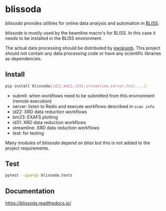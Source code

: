 # blissoda

*blissoda* provides utilities for online data analysis and automation in [BLISS](https://gitlab.esrf.fr/bliss/bliss/).

*blissoda* is mostly used by the beamline macro's for BLISS. In this case it needs to be installed in the BLISS environment.

The actual data processing should be distributed by [ewoksjob](https://gitlab.esrf.fr/workflow/ewoks/ewoksjob). This project
should not contain any data processing code or have any scientific libraries as dependencies.

## Install

```bash
pip install blissoda[id22,bm23,id31,streamline,server,test,...]
```

* submit: when workflows need to be submitted from this environment (remote execution)
* server: listen to Redis and execute workflows described in `scan info`
* id22: XRD data reduction workflows
* bm23: EXAFS plotting
* id31: XRD data reduction workflows
* streamline: XRD data reduction workflows
* test: for testing

Many modules of *blissoda* depend on *bliss* but this is not added to the project requirements.

## Test

```bash
pytest --pyargs blissoda.tests
```

## Documentation

https://blissoda.readthedocs.io/
